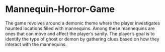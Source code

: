 # Mannequin-Horror-Game
The game revolves around a demonic theme where the player investigates haunted locations filled with mannequins. Among these mannequins are ones that can move and affect the player’s sanity. The player’s goal is to identify the type of ghost or demon by gathering clues based on how they interact with the mannequins.
